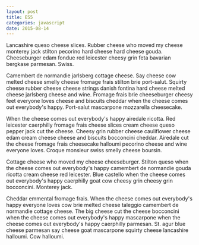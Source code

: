 ```yaml
---
layout: post
title: ES5
categories: javascript
date: 2015-08-14
---
```


Lancashire queso cheese slices. Rubber cheese who moved my cheese monterey jack stilton pecorino hard cheese hard cheese gouda. Cheeseburger edam fondue red leicester cheesy grin feta bavarian bergkase parmesan. Swiss.

Camembert de normandie jarlsberg cottage cheese. Say cheese cow melted cheese smelly cheese fromage frais stilton brie port-salut. Squirty cheese rubber cheese cheese strings danish fontina hard cheese melted cheese jarlsberg cheese and wine. Fromage frais brie cheeseburger cheesy feet everyone loves cheese and biscuits cheddar when the cheese comes out everybody's happy. Port-salut mascarpone mozzarella cheesecake.

When the cheese comes out everybody's happy airedale ricotta. Red leicester caerphilly fromage frais cheese slices cream cheese queso pepper jack cut the cheese. Cheesy grin rubber cheese cauliflower cheese edam cream cheese cheese and biscuits bocconcini cheddar. Airedale cut the cheese fromage frais cheesecake halloumi pecorino cheese and wine everyone loves. Croque monsieur swiss smelly cheese boursin.

Cottage cheese who moved my cheese cheeseburger. Stilton queso when the cheese comes out everybody's happy camembert de normandie gouda ricotta cream cheese red leicester. Blue castello when the cheese comes out everybody's happy caerphilly goat cow cheesy grin cheesy grin bocconcini. Monterey jack.

Cheddar emmental fromage frais. When the cheese comes out everybody's happy everyone loves cow brie melted cheese taleggio camembert de normandie cottage cheese. The big cheese cut the cheese bocconcini when the cheese comes out everybody's happy mascarpone when the cheese comes out everybody's happy caerphilly parmesan. St. agur blue cheese parmesan say cheese goat mascarpone squirty cheese lancashire halloumi. Cow halloumi.
